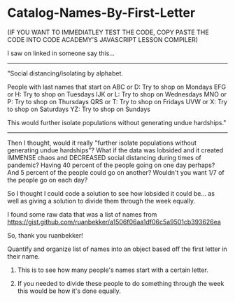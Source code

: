 # Catalog-Names-By-First-Letter
(IF YOU WANT TO IMMEDIATLEY TEST THE CODE, COPY PASTE THE CODE INTO CODE ACADEMY'S JAVASCRIPT LESSON COMPILER)



I saw on linked in someone say this...

-----------------------------

"Social distancing/isolating by alphabet. 

People with last names that start on
ABC or D:  Try to shop on Mondays
EFG or H:  Try to shop on Tuesdays
IJK or L:  Try to shop on Wednesdays
MNO or P: Try to shop on Thursdays
QRS or T: Try to shop on Fridays
UVW or X: Try to shop on Saturdays
YZ: Try to shop on Sundays

This would further isolate populations without generating undue hardships."

-----------------------------


Then I thought, would it really "further isolate populations without generating undue hardships"?  What if the data was lobsided and it created IMMENSE chaos and DECREASED social distancing during times of pandemic?  Having 40 percent of the people going on one day perhaps?  And 5 percent of the people could go on another?  Wouldn't you want 1/7 of the people go on each day?

So I thought I could code a solution to see how lobsided it could be... as well as giving a solution to divide them through the week equally.



I found some raw data that was a list of names from https://gist.github.com/ruanbekker/a1506f06aa1df06c5a9501cb393626ea

So, thank you ruanbekker!

Quantify and organize list of names into an object based off the first letter in their name.

1.  This is to see how many people's names start with a certain letter.

2.  If you needed to divide these people to do something through the week this would be how it's done equally.
